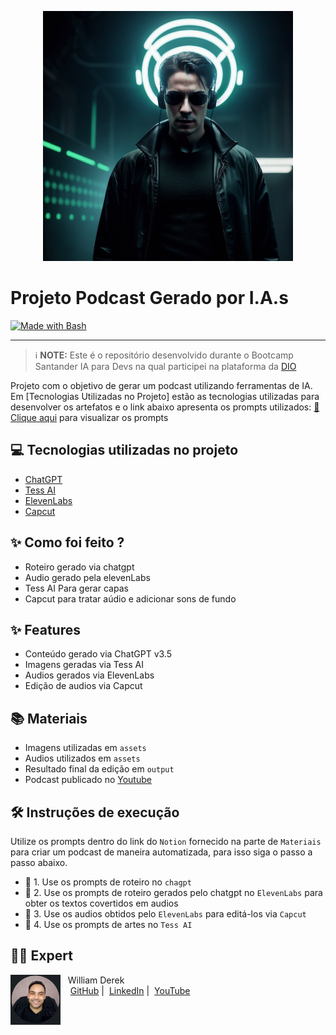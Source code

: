 
<p align="center">
<img 
    src="./assets/dk-rock.png"
    width="400"  
/>
</p>

# Projeto Podcast Gerado por I.A.s
<p align="left">
<a href="https://chat.openai.com/" title="Go to Bash homepage"><img src="https://img.shields.io/badge/Prompt-Project-blue?logo=gnu-bash&amp;logoColor=white" alt="Made with Bash"></a></p>

-------



 > ℹ️ **NOTE:** Este é o repositório desenvolvido durante o Bootcamp Santander IA para Devs na qual participei na plataforma da [DIO](https://dio.me)

Projeto com o objetivo de gerar um podcast utilizando ferramentas de IA. Em [Tecnologias Utilizadas no Projeto] estão as tecnologias utilizadas para desenvolver os artefatos e o link abaixo apresenta os prompts utilizados:
<a href="https://github.com/willdkdevj/podcast_backend_reloaded/blob/main/assets/prompt" title="View Prompts"> 📕Clique aqui</a> para visualizar os prompts


## 💻 Tecnologias utilizadas no projeto

- [ChatGPT](https://chat.openai.com/) 
- [Tess AI](https://pareto.io/pt-br/tess-ai/)
- [ElevenLabs](https://beta.elevenlabs.io/)
- [Capcut](https://www.capcut.com/pt-br/)


## ✨ Como foi feito ?

- Roteiro gerado via chatgpt
- Audio gerado pela elevenLabs
- Tess AI Para gerar capas
- Capcut para tratar aúdio e adicionar sons de fundo


## ✨ Features

- Conteúdo gerado via ChatGPT v3.5
- Imagens geradas via Tess AI
- Audios gerados via ElevenLabs
- Edição de audios via Capcut


## 📚 Materiais

- Imagens utilizadas em `assets`
- Audios utilizados em `assets`
- Resultado final da edição em `output`
- Podcast publicado no [Youtube](https://www.youtube.com/watch?v=2qekH0OVRD0)

## 🛠️ Instruções de execução

Utilize os prompts dentro do link do `Notion` fornecido na parte de `Materiais` para criar um podcast de maneira automatizada, para isso siga o passo a passo abaixo.

- 🤖 1. Use os prompts de roteiro no `chagpt`
- 🤖 2. Use os prompts de roteiro gerados pelo chatgpt no `ElevenLabs` para obter os textos covertidos em audios
- 🤖 3. Use os audios obtidos pelo `ElevenLabs` para editá-los via `Capcut`
- 🤖 4. Use os prompts de artes no `Tess AI`


## 👨‍💻 Expert

<p>
    <img 
      align=left 
      margin=10 
      width=80 
      src="./assets/william_derek.png"
    />
    <p>&nbsp&nbsp&nbspWilliam Derek<br>
    &nbsp&nbsp&nbsp
    <a href="https://github.com/willdkdevj">GitHub</a>&nbsp;|&nbsp;
    <a href="https://www.linkedin.com/in/william-derek-dias/">LinkedIn</a>&nbsp;|&nbsp;
    <a href="https://www.youtube.com/@williamderekdias7594/videos">YouTube</a>
    </p>
</p>
<br/><br/>
<p>

